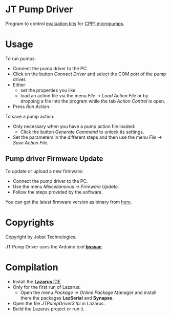 # JT Pump Driver

Program to control [evaluation kits](https://www.jobst-technologies.com/products/microfluidics/peristaltic-micropumps/#Evaluation_Kits) for [CPP1 micropumps](https://www.jobst-technologies.com/products/microfluidics/peristaltic-micropumps).

# Usage

To run pumps:
- Connect the pump driver to the PC.
- Click on the button *Connect Driver* and select the COM port of the pump driver.
- Either
  - set the properties you like.
  - load an action file via the menu *File → Load Action File* or by dropping a file into
   the program while the tab *Action Control* is open.
- Press *Run Action*.

To save a pump action:
- Only necessary when you have a pump action file loaded:
  - Click the button *Generate Command* to unlock its settings.
- Set the parameters in the different steps and then use the menu
  *File → Save Action File*.

## Pump driver Firmware Update

To update or upload a new firmware:
- Connect the pump driver to the PC.
- Use the menu *Miscellaneous → Firmware Update*.
- Follow the steps provided by the software.

You can get the latest firmware version as binary from [here](https://github.com/JobstTechnologies/JT-PumpDriver-Firmware/releases/latest).

# Copyrights

Copyright by Jobst Technologies.

JT Pump Driver uses the Arduino tool [**bossac**](https://github.com/arduino/arduino-flash-tools).

# Compilation

- Install the [**Lazarus** IDE](https://www.lazarus-ide.org/).
- Only for the first run of Lazarus:
  - Open the menu *Package → Online Package Manager* and install there the packages **LazSerial** and **Synapse**.
- Open the file *JTPumpDriver3.lpi* in Lazarus.
- Build the Lazarus project or run it.

